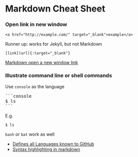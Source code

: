 # Markdown Cheat Sheet

### Open link in new window
`<a href="http://example.com/" target="_blank">example</a>`

Runner up: works for Jekyll, but not Markdown

`[link](url){:target="_blank"}`

[Markdown open a new window link](http://stackoverflow.com/a/5803384/6146580)

### Illustrate command line or shell commands
Use `console` as the language
<pre>
```console
$ ls
```
</pre>
E.g.
```console
$ ls
```
`bash` or `bat` work as well

* [Defines all Languages known to GitHub](https://github.com/github/linguist/blob/master/lib/linguist/languages.yml)
* [Syntax highlighting in markdown](https://support.codebasehq.com/articles/tips-tricks/syntax-highlighting-in-markdown)

